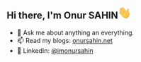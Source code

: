 <h2>Hi there, I'm Onur SAHIN<img src="https://raw.githubusercontent.com/ABSphreak/ABSphreak/master/gifs/Hi.gif" width="30px"></h2>

- 💬 Ask me about anything an everything.
- 📫 Read my blogs: [onursahin.net](https://onursahin.net)
- 🔔 LinkedIn: [@imonursahin](https://www.linkedin.com/in/imonursahin)




